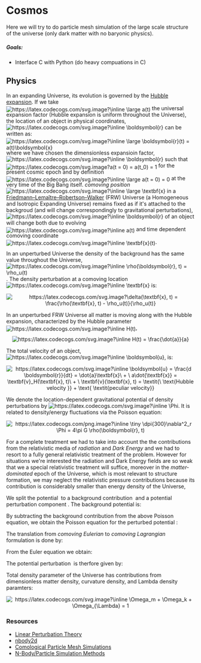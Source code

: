 # Cosmos

Here we will try to do particle mesh simulation of the large scale structure of the universe (only dark matter with no baryonic physics).

##### Goals:
- Interface C with Python (do heavy compuations in C)

## Physics

In an expanding Universe, its evolution is governed by the [Hubble expansion](https://en.wikipedia.org/wiki/Hubble%27s_law). 
If we take 
<img style="position:relative;top:3.7px;" src="https://latex.codecogs.com/svg.image?\inline&space;\large&space;a(t)" title="https://latex.codecogs.com/svg.image?\inline \large a(t)" />
the universal expansion factor (Hubble expansion is uniform throughout the Universe), the location of an object in physical coordinates, 
<img src="https://latex.codecogs.com/svg.image?\inline&space;\boldsymbol{r}" title="https://latex.codecogs.com/svg.image?\inline \boldsymbol{r}" />
can be written as:
<img style="position:relative;top:3.7px;" src="https://latex.codecogs.com/svg.image?\inline&space;\large&space;\boldsymbol{r}(t)&space;=&space;a(t)\boldsymbol{x}" title="https://latex.codecogs.com/svg.image?\inline \large \boldsymbol{r}(t) = a(t)\boldsymbol{x}" />
where we have chosen the dimensionless expansioin factor, 
<img src="https://latex.codecogs.com/svg.image?\inline&space;\boldsymbol{r}" title="https://latex.codecogs.com/svg.image?\inline \boldsymbol{r}" />
such that 
<img style="position:relative; top:4px;" src="https://latex.codecogs.com/svg.image?a(t&space;=&space;0)&space;=&space;a(t_0)&space;=&space;1" title="https://latex.codecogs.com/svg.image?a(t = 0) = a(t_0) = 1" />
for the present cosmic epoch and by definition 
<img style="position:relative;top:3.7px;" src="https://latex.codecogs.com/svg.image?\inline&space;\large&space;a(t&space;=&space;0)&space;=&space;0" title="https://latex.codecogs.com/svg.image?\inline \large a(t = 0) = 0" ></img>
at the very time of the Big Bang itself. *comoving position*
<img src="https://latex.codecogs.com/svg.image?\inline&space;\large&space;\textbf{x}" title="https://latex.codecogs.com/svg.image?\inline \large \textbf{x}" /> 
in a [Friedmann–Lemaître–Robertson–Walker](http://www.personal.psu.edu/duj13/ASTRO545/notes/ch2-FRWuniverse.pdf) (FRW) Universe (a Homogeneous and Isotropic Expanding Universe) 
remains fixed as if it's attached to the backgroud (and will change correspondingly to gravitational perturbations), <img src="https://latex.codecogs.com/svg.image?\inline&space;\boldsymbol{r}" title="https://latex.codecogs.com/svg.image?\inline \boldsymbol{r}" />
of an object will change both due to evolving <img style="position:relative;top:3.7px;" src="https://latex.codecogs.com/svg.image?\inline&space;a(t)" title="https://latex.codecogs.com/svg.image?\inline a(t)" />
and time dependent comoving coordinate <img style="position:relative;top:3.7px;" src="https://latex.codecogs.com/svg.image?\inline&space;\textbf{x}(t)" title="https://latex.codecogs.com/svg.image?\inline \textbf{x}(t)" />.

In an unperturbed Universe the density of the background has the same value throughout the Universe, <img src="https://latex.codecogs.com/svg.image?\inline&space;\rho(\boldsymbol{r},&space;t)&space;=&space;\rho_u(t)" title="https://latex.codecogs.com/svg.image?\inline \rho(\boldsymbol{r}, t) = \rho_u(t)" />.
The density perturbation at a comoving location <img src="https://latex.codecogs.com/svg.image?\inline&space;\textbf{x}" title="https://latex.codecogs.com/svg.image?\inline \textbf{x}" /> is:
<p align="center">
<img src="https://latex.codecogs.com/svg.image?\delta(\textbf{x},&space;t)&space;=&space;\frac{\rho(\textbf{x},&space;t)&space;-&space;\rho_u(t)}{\rho_u(t)}" title="https://latex.codecogs.com/svg.image?\delta(\textbf{x}, t) = \frac{\rho(\textbf{x}, t) - \rho_u(t)}{\rho_u(t)}" />
</p>

In an unperturbed FRW Universe all matter is moving along with the Hubble expansion, characterized by the Hubble parameter <img style="position: relative; top: 3.7px;" src="https://latex.codecogs.com/svg.image?\inline&space;H(t)" title="https://latex.codecogs.com/svg.image?\inline H(t)" />,
<p align="center">
<img src="https://latex.codecogs.com/svg.image?\inline&space;H(t)&space;=&space;\frac{\dot{a}}{a}" title="https://latex.codecogs.com/svg.image?\inline H(t) = \frac{\dot{a}}{a}" />
<p>

The total velocity of an object, <img src="https://latex.codecogs.com/svg.image?\inline&space;\boldsymbol{u}" title="https://latex.codecogs.com/svg.image?\inline \boldsymbol{u}" />, is:
<p align="center">
<img src="https://latex.codecogs.com/svg.image?\inline&space;\boldsymbol{u}&space;=&space;\frac{d&space;\boldsymbol{r}}{dt}&space;=&space;\dot{a}\textbf{x}\&space;&plus;&space;\&space;a\dot{\textbf{x}}&space;=&space;\textbf{v}_H(\textbf{x},&space;t)\&space;&plus;&space;\&space;\textbf{v}(\textbf{x},&space;t)&space;=&space;\\&space;\textit{\&space;\&space;\&space;\&space;\&space;\&space;\&space;\&space;\&space;\&space;\&space;\&space;\&space;\&space;\&space;&space;\text{Hubble&space;velocity&space;}}&space;&plus;&space;\text{&space;\textit{peculiar&space;velocity}}" title="https://latex.codecogs.com/svg.image?\inline \boldsymbol{u} = \frac{d \boldsymbol{r}}{dt} = \dot{a}\textbf{x}\ + \ a\dot{\textbf{x}} = \textbf{v}_H(\textbf{x}, t)\ + \ \textbf{v}(\textbf{x}, t) = \textit{\ \text{Hubble velocity }} + \text{ \textit{peculiar velocity}}" />
<p>

We denote the location-dependent gravitational potential of density perturbations by <img src="https://latex.codecogs.com/svg.image?\inline&space;\Phi" title="https://latex.codecogs.com/svg.image?\inline \Phi" />. 
It is related to density/energy fluctuations via the Poisson equation:
<p align="center" width="10px">
<img src="https://latex.codecogs.com/png.image?\inline&space;\tiny&space;\dpi{300}\nabla^2_r&space;\Phi&space;=&space;4\pi&space;G&space;\rho(\boldsymbol{r},&space;t)" title="https://latex.codecogs.com/png.image?\inline \tiny \dpi{300}\nabla^2_r \Phi = 4\pi G \rho(\boldsymbol{r}, t)" />
</p>

For a complete treatment we had to take into account the the contributions from the relativistic media of *radiation* and *Dark Energy* and we had to resort to a fully 
general relativistic treatment of the problem. However for situations we're interested the radiation and Dark Energy fields are so weak that we a special relativistic 
treatment will suffice, moreover in the *matter-dominated* epoch of the Universe, which is most relevant to structure formation, we may neglect the relativistic pressure 
contributions because its contribution is considerably smaller than energy density of the Universe, <img />

We split the potential <img /> to a background contribution <img /> and a potential perturbation component <img />. The background potential is:
<p align="center">

</p>

By subtracting the background contribution from the above Poisson equation, we obtain the Poisson equation for the perturbed potential <img />:
<p align="center">
</p>

The translation from *comoving Eulerian* to *comoving Lagrangian* formulation is done by:
<p align="center">
</p>

From the Euler equation we obtain:
<p align="center">
</p>

The potential perturbation <img /> is therfore given by:
<p align="">
</p>

Total density parameter of the Universe has contributions from dimensionless matter density, curvature density, and Lambda density paramters:
<p align="center">
<img src="https://latex.codecogs.com/svg.image?\inline&space;\Omega_m&space;&plus;&space;\Omega_k&space;&plus;&space;\Omega_{\Lambda}&space;=&space;1" title="https://latex.codecogs.com/svg.image?\inline \Omega_m + \Omega_k + \Omega_{\Lambda} = 1" />
</p>






### Resources

- [Linear Perturbation Theory](https://www.astro.rug.nl/~weygaert/tim1publication/lss2009/lss2009.linperturb.pdf)
- [nbody2d](https://jhidding.github.io/nbody2d/)
- [Comological Particle Mesh Simulations](https://github.com/grkooij/Cosmological-Particle-Mesh-Simulation)
- [N-Body/Particle Simulation Methods](https://www.cs.cmu.edu/afs/cs/academic/class/15850c-s96/www/nbody.html)
